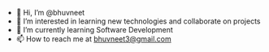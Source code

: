 - 👋 Hi, I’m @bhuvneet
- 👀 I’m interested in learning new technologies and collaborate on projects
- 🌱 I’m currently learning Software Development
- 📫 How to reach me at bhuvneet3@gmail.com

<!---
bhuvneet/bhuvneet is a ✨ special ✨ repository because its `README.md` (this file) appears on your GitHub profile.
You can click the Preview link to take a look at your changes.
--->
